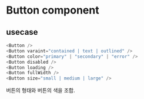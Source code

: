 # Button component

## usecase

```ts
<Button />
<Button varaint="contained | text | outlined" />
<Button color="primary" | "secondary" | "error" />
<Button disabled />
<Button loading />
<Button fullWidth />
<Button size="small | medium | large" />
```

버튼의 형태와 버튼의 색을 조합.
